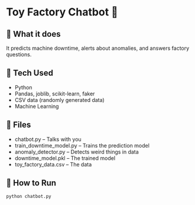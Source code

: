 # Toy Factory Chatbot 🤖

## 🎯 What it does
It predicts machine downtime, alerts about anomalies, and answers factory questions.

## 🧩 Tech Used
- Python
- Pandas, joblib, scikit-learn, faker
- CSV data (randomly generated data)
- Machine Learning

## 🧠 Files
- chatbot.py – Talks with you
- train_downtime_model.py – Trains the prediction model
- anomaly_detector.py – Detects weird things in data
- downtime_model.pkl – The trained model
- toy_factory_data.csv – The data

## 🚀 How to Run
```bash
python chatbot.py
